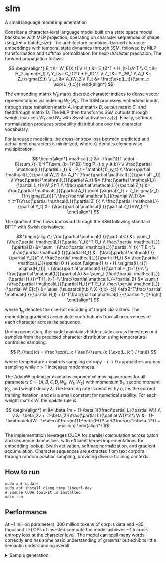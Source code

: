 # slm
A small language model implementation

Consider a character-level language model built on a state space model backbone with MLP projection, operating on character sequences of shape (seq_len × batch_size). The architecture combines learned character embeddings with temporal state dynamics through SSM, followed by MLP transformation and softmax normalization for next-character prediction. The forward propagation follows:

$$
\begin{align*}
E_t &= W_E[X_t] \\
H_t &= E_tB^T + H_{t-1}A^T \\
O_t &= H_t\sigma(H_t) \\
Y_t &= O_tC^T + E_tD^T \\
Z_t &= Y_tW_1 \\
A_t &= Z_t\sigma(Z_t) \\
L_t &= A_tW_2 \\
P_t &= \frac{\exp(L_t)}{\sum_c \exp(L_{t,c})}
\end{align*}
$$

The embedding matrix $W_E$ maps discrete character indices to dense vector representations via indexing $W_E[X_t]$. The SSM processes embedded inputs through state transition matrix $A$, input matrix $B$, output matrix $C$, and feedthrough matrix $D$. The MLP then transforms SSM outputs through weight matrices $W_1$ and $W_2$ with Swish activation $z\sigma(z)$. Finally, softmax normalization produces probability distributions over the character vocabulary.

For language modeling, the cross-entropy loss between predicted and actual next characters is minimized, where $\odot$ denotes elementwise multiplication:

$$
\begin{align*}
\mathcal{L} &= -\frac{1}{T \cdot B}\sum_{t=1}^{T}\sum_{b=1}^{B} \log P_{t,b,y_{t,b}} \\
\frac{\partial \mathcal{L}}{\partial L_t} &= P_t - \mathbf{1}_{y_t} \\
\frac{\partial \mathcal{L}}{\partial W_2} &= A_t^T(\frac{\partial \mathcal{L}}{\partial L_t}) \\
\frac{\partial \mathcal{L}}{\partial A_t} &= (\frac{\partial \mathcal{L}}{\partial L_t})(W_2)^T \\
\frac{\partial \mathcal{L}}{\partial Z_t} &= \frac{\partial \mathcal{L}}{\partial A_t} \odot [\sigma(Z_t) + Z_t\sigma(Z_t)(1-\sigma(Z_t))] \\
\frac{\partial \mathcal{L}}{\partial W_1} &= Y_t^T(\frac{\partial \mathcal{L}}{\partial Z_t}) \\
\frac{\partial \mathcal{L}}{\partial Y_t} &= (\frac{\partial \mathcal{L}}{\partial Z_t})(W_1)^T
\end{align*}
$$

The gradient then flows backward through the SSM following standard BPTT with Swish derivatives:

$$
\begin{align*}
\frac{\partial \mathcal{L}}{\partial C} &= \sum_t (\frac{\partial \mathcal{L}}{\partial Y_t})^T O_t \\
\frac{\partial \mathcal{L}}{\partial D} &= \sum_t (\frac{\partial \mathcal{L}}{\partial Y_t})^T E_t \\
\frac{\partial \mathcal{L}}{\partial O_t} &= (\frac{\partial \mathcal{L}}{\partial Y_t})C \\
\frac{\partial \mathcal{L}}{\partial H_t} &= \frac{\partial \mathcal{L}}{\partial O_t} \odot [\sigma(H_t) + H_t\sigma(H_t)(1-\sigma(H_t))] + (\frac{\partial \mathcal{L}}{\partial H_{t+1}})A \\
\frac{\partial \mathcal{L}}{\partial A} &= \sum_t (\frac{\partial \mathcal{L}}{\partial H_t})^T H_{t-1} \\
\frac{\partial \mathcal{L}}{\partial B} &= \sum_t (\frac{\partial \mathcal{L}}{\partial H_t})^T E_t \\
\frac{\partial \mathcal{L}}{\partial W_E[c]} &= \sum_{\substack{t,b \\ X_{t,b}=c}} \left(B^T\frac{\partial \mathcal{L}}{\partial H_t} + D^T\frac{\partial \mathcal{L}}{\partial Y_t}\right)
\end{align*}
$$

where $\mathbf{1}_{y_t}$ denotes the one-hot encoding of target characters. The embedding gradients accumulate contributions from all occurrences of each character across the sequence.

During generation, the model maintains hidden state across timesteps and samples from the predicted character distribution using temperature-controlled sampling:

$$
P_{\tau}(c) = \frac{\exp(L_c / \tau)}{\sum_{c'} \exp(L_{c'} / \tau)}
$$

where temperature $\tau$ controls sampling entropy - $\tau \rightarrow 0$ approaches argmax sampling while $\tau > 1$ increases randomness.

The AdamW optimizer maintains exponential moving averages for all parameters $\theta = \{A, B, C, D, W_E, W_1, W_2\}$ with momentum $\beta_1$, second moment $\beta_2$, and weight decay $\lambda$. The learning rate is denoted by $\eta$, $t$ is the current training iteration, and $\epsilon$ is a small constant for numerical stability. For each weight matrix $W$, the update rule is:

$$
\begin{align*}
m &= \beta_1m + (1-\beta_1)(\frac{\partial L}{\partial W}) \\
v &= \beta_2v + (1-\beta_2)(\frac{\partial L}{\partial W})^2 \\
W &= (1-\lambda\eta)W - \eta\cdot\frac{m}{1-\beta_1^t}/\sqrt{\frac{v}{1-\beta_2^t} + \epsilon}
\end{align*}
$$

The implementation leverages CUDA for parallel computation across batch and sequence dimensions, with efficient kernel implementations for embedding lookup, Swish activation, softmax normalization, and gradient accumulation. Character sequences are extracted from text corpora through random position sampling, providing diverse training contexts.

## How to run
```
sudo apt update
sudo apt install clang time libcurl-dev
# Ensure CUDA toolkit is installed
make run
```

## Performance

At ~1 million parameters, 300 million tokens of corpus data and ~35 thousand TFLOPs of invested compute the model achieves ~1.5 cross entropy loss at the character level. The model can spell many words correctly and has some basic understanding of grammar but exhibits little semantic understanding overall.

<details>
<summary>Sample generation</summary><pre><code>
...
Batch [50000/100000], Loss: 1.510576

--- Sample Generation at Batch 50000 ---
Seed: "The quick brown fox"
Generated: ing the travail in lines contain with a few times to get their was sure in a picture. He was all repeated the demonas colland. See Scale, HECE BEhalam.  Heavy and took a difficulty of Roman, for access, made burned his hands of the person particular congunity of pinconsists described with in the stood for the same praced that the character a way the name waite the round up with ravide ardicate came he towards the combe and the flesh consideration.  The world. And the Ring; If. F. strong being place of the solitation of which the servants; striding the house beneath in conducted credition to keep and the emember. In arm older to impression round be soundation; and the are. Well, we have experient the exceeded by the season, or our company monking, the atten and quaintly speaking any of his trank and right was ejsert; and could away, to talk way, but the General, and day. In could not the most as the only to revel adory not the door of storie of the faith was that a more line; but it was
Seed: "Once upon a time"
Generated: l save or but thoughts, that had this possessed of a new for ne kissed and of the polittered to answered.  de loss unmost at the sailing. The distined Turned they were so purpose of the head of gentleman out of the utterly wonch you will be did not be paper, and itself in the happer measures and bulies back that he was doman at her not vasidly displaying his mouth and sound the monger to little as thou tale and Sardlock with the other me tall the first enother with anybody had places of thoughts upon his time. She was carts of the body shall, for was the first Rome. And I was she important of section to-more of the two phoround for her form of pour, and have been his languisdared the moon. Pather Cyship of civiolational. Phily Auntain to any present point him in the table in the though the world the demmences of the discouracious and gentlemance, and them from the subleman, and one hills.  To see rather; and the authority of the south his eyemed to a sole soft the to know of the was go
Seed: "In the beginning"
Generated: le to the under into, the faction: of the inclined to recorded the author horses of with a less comforted, and added that keep was to soon and softed to be she was he had seemed pick. Dam and for threw he speaked of the body water the shooks were and see head of an old spendity. I hatendly could have him of point. But if it was in God it was do office in his galls; and equalified, the engrip in has been since which is in press of ted pleased to the next and all the socinion. So I was as all rise precistinct on the differed, as yet Among them. She rest the quarters constered and the last down me to him door: the Chars of God might peness were the color for wheel eres. The offerster, I hat been believe of his hair and the attemptury of the smoothing the moistery regulation make any complying that work; I shamed a real to that he had despare of his named. The two well advances of the work of the look of the convesity, and country (whom the brumber of whose wheel contempt to week. The look
--- End Sample Generation ---
...
</code></pre></details>